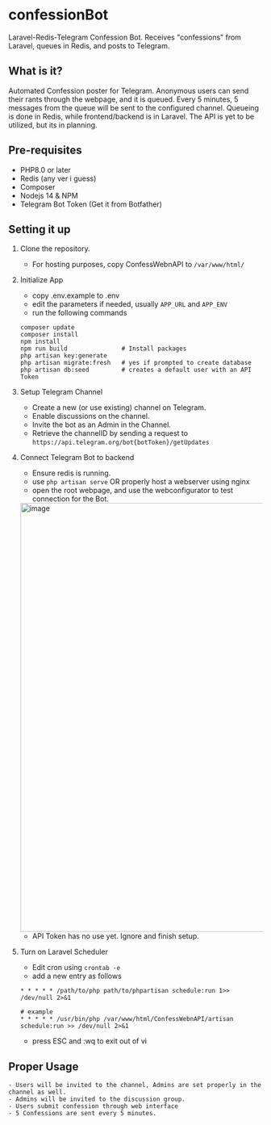 # confessionBot
Laravel-Redis-Telegram Confession Bot. Receives "confessions" from Laravel, queues in Redis, and posts to Telegram.

## What is it?

Automated Confession poster for Telegram. Anonymous users can send their rants through the webpage, and it is queued. Every 5 minutes, 5 messages from the queue will be sent to the configured channel. Queueing is done in Redis, while frontend/backend is in Laravel. The API is yet to be utilized, but its in planning.

## Pre-requisites
- PHP8.0 or later
- Redis (any ver i guess)
- Composer
- Nodejs 14 & NPM
- Telegram Bot Token (Get it from Botfather)

## Setting it up

1. Clone the repository.
    - For hosting purposes, copy ConfessWebnAPI to `/var/www/html/`
    
2. Initialize App
    - copy .env.example to .env
    - edit the parameters if needed, usually `APP_URL` and `APP_ENV`
    - run the following commands
    
    ```
    composer update
    composer install
    npm install
    npm run build               # Install packages
    php artisan key:generate
    php artisan migrate:fresh   # yes if prompted to create database
    php artisan db:seed         # creates a default user with an API Token
    ```
    
3. Setup Telegram Channel
    - Create a new (or use existing) channel on Telegram.
    - Enable discussions on the channel.
    - Invite the bot as an Admin in the Channel.
    - Retrieve the channelID by sending a request to `https://api.telegram.org/bot{botToken}/getUpdates`
    
4. Connect Telegram Bot to backend
    - Ensure redis is running.
    - use `php artisan serve` OR properly host a webserver using nginx
    - open the root webpage, and use the webconfigurator to test connection for the Bot.
    <img width="850" alt="image" src="https://user-images.githubusercontent.com/80538339/189574983-56ebfa2d-045d-4a0c-a0a6-882e6fff192d.png">
    
    - API Token has no use yet. Ignore and finish setup.
    
5. Turn on Laravel Scheduler
    - Edit cron using `crontab -e`
    - add a new entry as follows
    ```
    * * * * * /path/to/php path/to/phpartisan schedule:run 1>> /dev/null 2>&1
    
    # example
    * * * * * /usr/bin/php /var/www/html/ConfessWebnAPI/artisan schedule:run >> /dev/null 2>&1
    ```
    - press ESC and :wq to exit out of vi

## Proper Usage

    - Users will be invited to the channel, Admins are set properly in the channel as well.
    - Admins will be invited to the discussion group.
    - Users submit confession through web interface
    - 5 Confessions are sent every 5 minutes.
